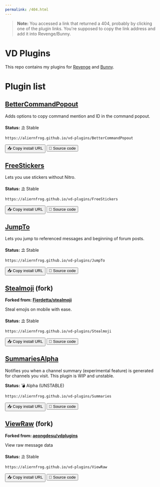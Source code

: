 ```yaml
---
permalink: /404.html
---
```

> **Note:** You accessed a link that returned a 404, probably by clicking one of the plugin links. You're supposed to copy the link address and add it into Revenge/Bunny.

# VD Plugins
This repo contains my plugins for [Revenge](https://github.com/revenge-mod) and [Bunny](https://github.com/pyoncord/Bunny).

# Plugin list
## [BetterCommandPopout](https://aliernfrog.github.io/vd-plugins/BetterCommandPopout)

Adds options to copy command mention and ID in the command popout.

**Status:** ⛱️ Stable

`https://aliernfrog.github.io/vd-plugins/BetterCommandPopout`

<button onClick="navigator.clipboard.writeText('https://aliernfrog.github.io/vd-plugins/BetterCommandPopout')">📥 Copy install URL</button> <a href="https://github.com/aliernfrog/vd-plugins/tree/master/plugins/BetterCommandPopout"><button>🧪 Source code</button></a>

## [FreeStickers](https://aliernfrog.github.io/vd-plugins/FreeStickers)

Lets you use stickers without Nitro.

**Status:** ⛱️ Stable

`https://aliernfrog.github.io/vd-plugins/FreeStickers`

<button onClick="navigator.clipboard.writeText('https://aliernfrog.github.io/vd-plugins/FreeStickers')">📥 Copy install URL</button> <a href="https://github.com/aliernfrog/vd-plugins/tree/master/plugins/FreeStickers"><button>🧪 Source code</button></a>

## [JumpTo](https://aliernfrog.github.io/vd-plugins/JumpTo)

Lets you jump to referenced messages and beginning of forum posts.

**Status:** ⛱️ Stable

`https://aliernfrog.github.io/vd-plugins/JumpTo`

<button onClick="navigator.clipboard.writeText('https://aliernfrog.github.io/vd-plugins/JumpTo')">📥 Copy install URL</button> <a href="https://github.com/aliernfrog/vd-plugins/tree/master/plugins/JumpTo"><button>🧪 Source code</button></a>

## [Stealmoji](https://aliernfrog.github.io/vd-plugins/Stealmoji) (fork)

**Forked from: [Fierdetta/stealmoji](https://github.com/Fierdetta/stealmoji)**

Steal emojis on mobile with ease.

**Status:** ⛱️ Stable

`https://aliernfrog.github.io/vd-plugins/Stealmoji`

<button onClick="navigator.clipboard.writeText('https://aliernfrog.github.io/vd-plugins/Stealmoji')">📥 Copy install URL</button> <a href="https://github.com/aliernfrog/vd-plugins/tree/master/plugins/Stealmoji"><button>🧪 Source code</button></a>

## [SummariesAlpha](https://aliernfrog.github.io/vd-plugins/Summaries)

Notifies you when a channel summary (experimental feature) is generated for channels you visit. This plugin is WIP and unstable.

**Status:** 💣 Alpha (UNSTABLE)

`https://aliernfrog.github.io/vd-plugins/Summaries`

<button onClick="navigator.clipboard.writeText('https://aliernfrog.github.io/vd-plugins/Summaries')">📥 Copy install URL</button> <a href="https://github.com/aliernfrog/vd-plugins/tree/master/plugins/Summaries"><button>🧪 Source code</button></a>

## [ViewRaw](https://aliernfrog.github.io/vd-plugins/ViewRaw) (fork)

**Forked from: [aeongdesu/vdplugins](https://github.com/aeongdesu/vdplugins)**

View raw message data

**Status:** ⛱️ Stable

`https://aliernfrog.github.io/vd-plugins/ViewRaw`

<button onClick="navigator.clipboard.writeText('https://aliernfrog.github.io/vd-plugins/ViewRaw')">📥 Copy install URL</button> <a href="https://github.com/aliernfrog/vd-plugins/tree/master/plugins/ViewRaw"><button>🧪 Source code</button></a>